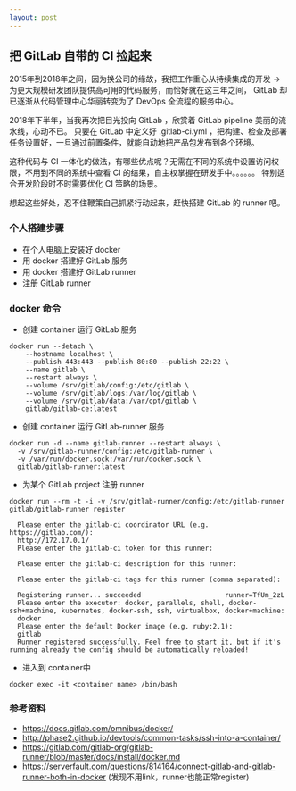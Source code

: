 ```yaml
---
layout: post
---
```


## 把 GitLab 自带的 CI 捡起来

2015年到2018年之间，因为换公司的缘故，我把工作重心从持续集成的开发 -> 为更大规模研发团队提供高可用的代码服务，而恰好就在这三年之间，
GitLab 却已逐渐从代码管理中心华丽转变为了 DevOps 全流程的服务中心。

2018年下半年，当我再次把目光投向 GitLab ，欣赏着 GitLab pipeline 美丽的流水线，心动不已。
只要在 GitLab 中定义好 .gitlab-ci.yml ，把构建、检查及部署任务设置好，一旦通过前置条件，就能自动地把产品包发布到各个环境。

这种代码与 CI 一体化的做法，有哪些优点呢？无需在不同的系统中设置访问权限，不用到不同的系统中查看 CI 的结果，自主权掌握在研发手中。。。。。。
特别适合开发阶段时不时需要优化 CI 策略的场景。
 
想起这些好处，忍不住鞭策自己抓紧行动起来，赶快搭建 GitLab 的 runner 吧。

### 个人搭建步骤
* 在个人电脑上安装好 docker
* 用 docker 搭建好 GitLab 服务
* 用 docker 搭建好 GitLab runner
* 注册 GitLab runner

### docker 命令

* 创建 container 运行 GitLab 服务 

```
docker run --detach \
	--hostname localhost \
	--publish 443:443 --publish 80:80 --publish 22:22 \
	--name gitlab \
	--restart always \
	--volume /srv/gitlab/config:/etc/gitlab \
	--volume /srv/gitlab/logs:/var/log/gitlab \
	--volume /srv/gitlab/data:/var/opt/gitlab \
	gitlab/gitlab-ce:latest
```

* 创建 container 运行 GitLab-runner 服务

```
docker run -d --name gitlab-runner --restart always \
  -v /srv/gitlab-runner/config:/etc/gitlab-runner \
  -v /var/run/docker.sock:/var/run/docker.sock \
  gitlab/gitlab-runner:latest

```

* 为某个 GitLab project 注册 runner

```
docker run --rm -t -i -v /srv/gitlab-runner/config:/etc/gitlab-runner gitlab/gitlab-runner register

  Please enter the gitlab-ci coordinator URL (e.g. https://gitlab.com/):
  http://172.17.0.1/
  Please enter the gitlab-ci token for this runner:
  
  Please enter the gitlab-ci description for this runner:

  Please enter the gitlab-ci tags for this runner (comma separated):

  Registering runner... succeeded                     runner=TfUm_2zL
  Please enter the executor: docker, parallels, shell, docker-ssh+machine, kubernetes, docker-ssh, ssh, virtualbox, docker+machine:
  docker
  Please enter the default Docker image (e.g. ruby:2.1):
  gitlab
  Runner registered successfully. Feel free to start it, but if it's running already the config should be automatically reloaded!
```

* 进入到 container中 

```
docker exec -it <container name> /bin/bash
```
  


### 参考资料

* https://docs.gitlab.com/omnibus/docker/
* http://phase2.github.io/devtools/common-tasks/ssh-into-a-container/
* https://gitlab.com/gitlab-org/gitlab-runner/blob/master/docs/install/docker.md
* https://serverfault.com/questions/814164/connect-gitlab-and-gitlab-runner-both-in-docker (发现不用link，runner也能正常register)
  
